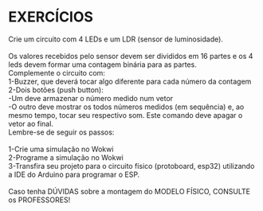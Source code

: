 # EXERCÍCIOS
Crie um circuito com 4 LEDs e um LDR (sensor de luminosidade).<br><br>
Os valores recebidos pelo sensor devem ser divididos em 16 partes e os 4 leds devem formar uma contagem binária para as partes.
<br>Complemente o circuito com:
<br>1-Buzzer, que deverá tocar algo diferente para cada número da contagem
<br>2-Dois botões (push button):
<br>-Um deve armazenar o número medido num vetor
<br>-O outro deve mostrar os todos números medidos (em sequência) e, ao mesmo tempo, tocar seu respectivo som. Este comando deve apagar o vetor ao final.
<br>Lembre-se de seguir os passos:
<br>
<br>1-Crie uma simulação no Wokwi
<br>2-Programe a simulação no Wokwi
<br>3-Transfira seu projeto para o circuito físico (protoboard, esp32) utilizando a IDE do Arduino para programar o ESP.
<br>
<br>Caso tenha DÚVIDAS sobre a montagem do MODELO FÍSICO, CONSULTE os PROFESSORES!